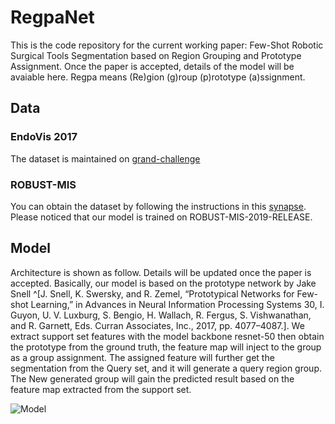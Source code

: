 # RegpaNet

This is the code repository for the current working paper: Few-Shot Robotic Surgical Tools Segmentation based on Region Grouping and Prototype Assignment. Once the paper is accepted, details of the model will be avaiable here. Regpa means (Re)gion (g)roup (p)rototype (a)ssignment.


## Data

### EndoVis 2017

The dataset is maintained on [grand-challenge](https://endovissub2017-roboticinstrumentsegmentation.grand-challenge.org/Data/)

### ROBUST-MIS

You can obtain the dataset by following the instructions in this [synapse](https://www.synapse.org/#!Synapse:syn18779624/wiki/591266). Please noticed that our model is trained on ROBUST-MIS-2019-RELEASE.

## Model

Architecture is shown as follow. Details will be updated once the paper is accepted. Basically, our model is based on the prototype network by Jake Snell ^[J. Snell, K. Swersky, and R. Zemel, “Prototypical Networks for Few-shot Learning,” in Advances in Neural Information Processing Systems 30, I. Guyon, U. V. Luxburg, S. Bengio, H. Wallach, R. Fergus, S. Vishwanathan, and R. Garnett, Eds. Curran Associates, Inc., 2017, pp. 4077–4087.]. We extract support set features with the model backbone resnet-50 then obtain the prototype from the ground truth, the feature map will inject to the group as a group assignment. The assigned feature will further get the segmentation from the Query set, and it will generate a query region group. The New generated group will gain the predicted result based on the feature map extracted from the support set.

![Model](https://i.loli.net/2020/10/25/oGcgtJVdiS8OPLI.png)
